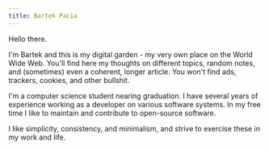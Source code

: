 ```yaml
---
title: Bartek Pacia
---
```


Hello there.

I'm Bartek and this is my digital garden - my very own place on the World Wide
Web. You'll find here my thoughts on different topics, random notes, and
(sometimes) even a coherent, longer article. You won't find ads, trackers,
cookies, and other bullshit.

I'm a computer science student nearing graduation. I have several years of
experience working as a developer on various software systems. In my free time I
like to maintain and contribute to open-source software.

I like simplicity, consistency, and minimalism, and strive to exercise these in
my work and life.
